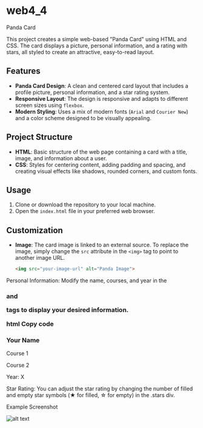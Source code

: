# web4_4
 Panda Card

This project creates a simple web-based "Panda Card" using HTML and CSS. The card displays a picture, personal information, and a rating with stars, all styled to create an attractive, easy-to-read layout.

## Features

- **Panda Card Design**: A clean and centered card layout that includes a profile picture, personal information, and a star rating system.
- **Responsive Layout**: The design is responsive and adapts to different screen sizes using `flexbox`.
- **Modern Styling**: Uses a mix of modern fonts (`Arial` and `Courier New`) and a color scheme designed to be visually appealing.

## Project Structure

- **HTML**: Basic structure of the web page containing a card with a title, image, and information about a user.
- **CSS**: Styles for centering content, adding padding and spacing, and creating visual effects like shadows, rounded corners, and custom fonts.

## Usage

1. Clone or download the repository to your local machine.
2. Open the `index.html` file in your preferred web browser.

## Customization

- **Image**: The card image is linked to an external source. To replace the image, simply change the `src` attribute in the `<img>` tag to point to another image URL.
  
  ```html
  <img src="your-image-url" alt="Panda Image">
Personal Information: Modify the name, courses, and year in the <h3> and <p> tags to display your desired information.

html
Copy code
<h3>Your Name</h3>
<p>Course 1</p>
<p>Course 2</p>
<p>Year: X</p>
Star Rating: You can adjust the star rating by changing the number of filled and empty star symbols (★ for filled, ☆ for empty) in the .stars div.

Example Screenshot

![alt text](image.png)